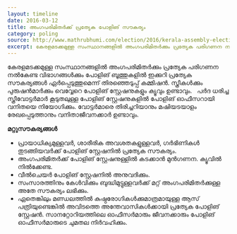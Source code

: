 ```yaml
---
layout: timeline
date: 2016-03-12
title: അംഗപരിമിതര്‍ക്ക് പ്രത്യേക പോളിങ് സൗകര്യം  
category: poling
source: http://www.mathrubhumi.com/election/2016/kerala-assembly-election/general-news/article-malayalam-news-1.922731
excerpt: കേരളമടക്കമുള്ള സംസ്ഥാനങ്ങളില്‍ അംഗപരിമിതര്‍ക്കും പ്രത്യേക പരിഗണന നല്‍കേണ്ട വിഭാഗങ്ങള്‍ക്കും പോളിങ് ബൂത്തുകളില്‍ ഇക്കുറി പ്രത്യേക സൗകര്യങ്ങള്‍ 
---
```


കേരളമടക്കമുള്ള സംസ്ഥാനങ്ങളില്‍ അംഗപരിമിതര്‍ക്കും പ്രത്യേക പരിഗണന നല്‍കേണ്ട വിഭാഗങ്ങള്‍ക്കും പോളിങ് ബൂത്തുകളില്‍ ഇക്കുറി പ്രത്യേക സൗകര്യങ്ങള്‍ ഏര്‍പ്പെടുത്തുമെന്ന് തിരഞ്ഞെടുപ്പ് കമ്മിഷന്‍. സ്ത്രീകള്‍ക്കും പുരുഷന്‍മാര്‍ക്കും വെവ്വേറെ പോളിങ് സ്റ്റേഷനുകളും ക്യൂവും ഉണ്ടാവും.
 
പര്‍ദ ധരിച്ച സ്ത്രീവോട്ടര്‍മാര്‍ കൂടുതലുള്ള പോളിങ് സ്റ്റേഷനുകളില്‍ പോളിങ് ഓഫീസറായി വനിതയെ നിയോഗിക്കും. വോട്ടര്‍മാരെ തിരിച്ചറിയാനും മഷിയടയാളം രേഖപ്പെടുത്താനും വനിതാജീവനക്കാര്‍ ഉണ്ടാവും.

**മറ്റുസൗകര്യങ്ങള്‍**

* പ്രായാധിക്യമുള്ളവര്‍, ശാരീരിക അവശതകളുള്ളവര്‍, ഗര്‍ഭിണികള്‍ തുടങ്ങിയവര്‍ക്ക് പോളിങ് സ്റ്റേഷനില്‍ പ്രത്യേക സൗകര്യം.
* അംഗപരിമിതര്‍ക്ക് പോളിങ് സ്റ്റേഷനുള്ളില്‍ കടക്കാന്‍ മുന്‍ഗണന. ക്യൂവില്‍ നില്‍ക്കേണ്ട. 
* വീല്‍ചെയര്‍ പോളിങ് സ്റ്റേഷനില്‍ അനുവദിക്കും.
* സംസാരത്തിനും കേള്‍വിക്കും ബുദ്ധിമുട്ടുള്ളവര്‍ക്ക് മറ്റ് അംഗപരിമിതര്‍ക്കുള്ള അതേ സൗകര്യം ലഭിക്കും.
* ഏതെങ്കിലും മണ്ഡലത്തില്‍ കുഷ്ഠരോഗികള്‍ക്കുമാത്രമായുള്ള ആസ് പത്രിയുണ്ടെങ്കില്‍ അവിടത്തെ അന്തേവാസികള്‍ക്കായി പ്രത്യേക പോളിങ് സ്റ്റേഷന്‍. സാനറ്റോറിയത്തിലെ ഓഫീസര്‍മാരും ജീവനക്കാരും പോളിങ് ഓഫീസര്‍മാരുടെ ചുമതല നിര്‍വഹിക്കും.
